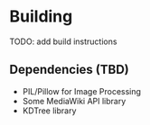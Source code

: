 # Building
TODO: add build instructions

## Dependencies (TBD)
- PIL/Pillow for Image Processing
- Some MediaWiki API library
- KDTree library
